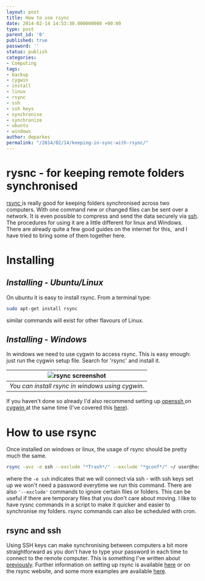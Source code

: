 ```yaml
---
layout: post
title: How to use rsync
date: 2014-02-14 14:53:30.000000000 +00:00
type: post
parent_id: '0'
published: true
password: ''
status: publish
categories:
- Computing
tags:
- backup
- cygwin
- install
- linux
- rsync
- ssh
- ssh keys
- synchronise
- synchronize
- ubuntu
- windows
author: deparkes
permalink: "/2014/02/14/keeping-in-sync-with-rsync/"
---
```

<h1>rysnc - for keeping remote folders synchronised</h1>
<a href="https://en.wikipedia.org/wiki/Rsync">rsync </a>is really good for keeping folders synchronised across two computers. With one command new or changed files can be sent over a network. It is even possible to compress and send the data securely via <a href="https://en.wikipedia.org/wiki/Secure_Shell">ssh</a>.
The procedures for using it are a little different for linux and Windows. There are already quite a few good guides on the internet for this,  and I have tried to bring some of them together here.
<h1><strong>Installing</strong></h1>
<h2><em>Installing - Ubuntu/Linux</em></h2>
On ubuntu it is easy to install rsync. From a terminal type:

```bash
sudo apt-get install rsync
```

similar commands will exist for other flavours of Linux.
<h2><em>Installing - Windows</em></h2>
In windows we need to use cygwin to access rsync. This is easy enough: just run the cygwin setup file. Search for 'rsync' and install it.


| ![rsync screenshot]({{site.baseurl}}/assets/2014/02/rsync-screen-shot.png) |
|:--:|
| *You can install rsync in windows using cygwin.* |


If you haven't done so already I'd also recommend setting up <a href="https://en.wikipedia.org/wiki/OpenSSH">openssh </a>on <a href="https://www.cygwin.com/">cygwin </a>at the same time (I've covered this <a title="Configuring Windows 7 ssh server with cygwin" href="{{site.baseurl}}/2014/02/13/configuring-windows-7-ssh-server-with-cygwin/">here</a>).
<h1><strong>How to use rsync
</strong></h1>
Once installed on windows or linux, the usage of rsync should be pretty much the same.

```bash
rsync -avz -e ssh --exclude "*Trash*/" --exclude "*gconf*/" ~/ user@host:~/cygdrive/c
```

where the `-e ssh` indicates that we will connect via ssh - with ssh keys set up we won't need a password everytime we run this command. There are also <code>'--exclude'</code> commands to ignore certain files or folders. This can be useful if there are temporary files that you don't care about moving.
I like to have rysnc commands in a script to make it quicker and easier to synchronise my folders. rsync commands can also be scheduled with cron.
<h2>rsync and ssh</h2>
Using SSH keys can make synchronising between computers a bit more straightforward as you don't have to type your password in each time to connect to the remote computer. This is something I've written about <a title="Configuring Windows 7 ssh server with cygwin" href="{{site.baseurl}}2014/02/13/configuring-windows-7-ssh-server-with-cygwin/">previously</a>.
Further information on setting up rsync is available <a href="https://kvz.io/blog/2007/08/16/synchronize-files-with-rsync/">here</a> or on the rsync website, and some more examples are available <a href="https://www.thegeekstuff.com/2010/09/rsync-command-examples/">here</a>.
